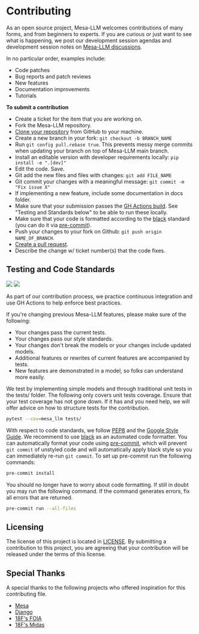 Contributing
============

As an open source project, Mesa-LLM welcomes contributions of many forms, and from beginners to experts. If you are curious or just want to see what is happening, we post our development session agendas and development session notes on [Mesa-LLM discussions].

In no particular order, examples include:

- Code patches
- Bug reports and patch reviews
- New features
- Documentation improvements
- Tutorials

[Mesa-LLM discussions]: https://github.com/wang-boyu/mesa-llm/discussions
[issue]: https://github.com/wang-boyu/mesa-llm/issues

**To submit a contribution**

- Create a ticket for the item that you are working on.
- Fork the Mesa-LLM repository.
- [Clone your repository] from GitHub to your machine.
- Create a new branch in your fork: `git checkout -b BRANCH_NAME`
- Run `git config pull.rebase true`. This prevents messy merge commits when updating your branch on top of Mesa-LLM main branch.
- Install an editable version with developer requirements locally: `pip install -e ".[dev]"`
- Edit the code. Save.
- Git add the new files and files with changes: `git add FILE_NAME`
- Git commit your changes with a meaningful message: `git commit -m "Fix issue X"`
- If implementing a new feature, include some documentation in docs folder.
- Make sure that your submission passes the [GH Actions build]. See "Testing and Standards below" to be able to run these locally.
- Make sure that your code is formatted according to the [black] standard (you can do it via [pre-commit]).
- Push your changes to your fork on Github: `git push origin NAME_OF_BRANCH`.
- [Create a pull request].
- Describe the change w/ ticket number(s) that the code fixes.

[Clone your repository]: https://help.github.com/articles/cloning-a-repository/
[GH Actions build]: https://github.com/wang-boyu/mesa-llm/actions/workflows/ci.yml
[Create a pull request]: https://help.github.com/articles/creating-a-pull-request/
[pre-commit]: https://github.com/pre-commit/pre-commit
[black]: https://github.com/psf/black

Testing and Code Standards
--------------------------

[![](https://codecov.io/gh/wang-boyu/mesa-llm/branch/main/graph/badge.svg)](https://codecov.io/gh/wang-boyu/mesa-llm) [![](https://img.shields.io/badge/code%20style-black-000000.svg)](https://github.com/psf/black)

As part of our contribution process, we practice continuous integration and use GH Actions to help enforce best practices.

If you're changing previous Mesa-LLM features, please make sure of the following:

- Your changes pass the current tests.
- Your changes pass our style standards.
- Your changes don't break the models or your changes include updated models.
- Additional features or rewrites of current features are accompanied by tests.
- New features are demonstrated in a model, so folks can understand more easily.

We test by implementing simple models and through traditional unit tests in the tests/ folder. The following only covers unit tests coverage. Ensure that your test coverage has not gone down. If it has and you need help, we will offer advice on how to structure tests for the contribution.

```bash
pytest --cov=mesa_llm tests/
```

With respect to code standards, we follow [PEP8] and the [Google Style Guide]. We recommend to use [black] as an automated code formatter. You can automatically format your code using [pre-commit], which will prevent `git commit` of unstyled code and will automatically apply black style so you can immediately re-run `git commit`. To set up pre-commit run the following commands:

```bash
pre-commit install
```

You should no longer have to worry about code formatting. If still in doubt you may run the following command. If the command generates errors, fix all errors that are returned.

```bash
pre-commit run --all-files
```

[PEP8]: https://www.python.org/dev/peps/pep-0008
[Google Style Guide]: https://google.github.io/styleguide/pyguide.html
[pre-commit]: https://github.com/pre-commit/pre-commit
[black]: https://github.com/psf/black

Licensing
---------

The license of this project is located in [LICENSE]. By submitting a contribution to this project, you are agreeing that your contribution will be released under the terms of this license.

[LICENSE]: https://github.com/wang-boyu/mesa-llm/blob/main/LICENSE

Special Thanks
--------------

A special thanks to the following projects who offered inspiration for this contributing file.

- [Mesa](https://github.com/projectmesa/mesa/blob/main/CONTRIBUTING.md)
- [Django](https://github.com/django/django/blob/master/CONTRIBUTING.rst)
- [18F's FOIA](https://github.com/18F/foia-hub/blob/master/CONTRIBUTING.md)
- [18F's Midas](https://github.com/18F/midas/blob/devel/CONTRIBUTING.md)